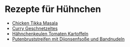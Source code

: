 Rezepte für Hühnchen
=====================

* [Chicken Tikka Masala](chicken_tikka_masala.md)
* [Curry Geschnetzeltes](curry-geschnetzeltes.md)
* [Hähnchenkeulen Tomaten Kartoffeln](haehnchen-tomaten-kartoffeln-backofen.md)
* [Putenbruststreifen mit Dijonsenfsoße und Bandnudeln](putenbrust_dijonsenf.md)
